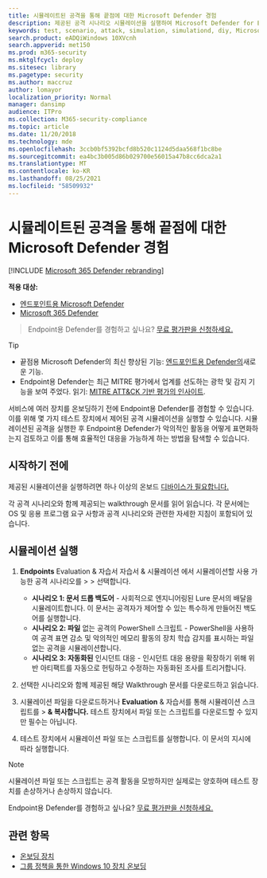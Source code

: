 ```yaml
---
title: 시뮬레이트된 공격을 통해 끝점에 대한 Microsoft Defender 경험
description: 제공된 공격 시나리오 시뮬레이션을 실행하여 Microsoft Defender for Endpoint가 위반을 감지, 조사 및 대응하는 방법을 경험합니다.
keywords: test, scenario, attack, simulation, simulationd, diy, Microsoft Defender for Endpoint
search.product: eADQiWindows 10XVcnh
search.appverid: met150
ms.prod: m365-security
ms.mktglfcycl: deploy
ms.sitesec: library
ms.pagetype: security
ms.author: maccruz
author: lomayor
localization_priority: Normal
manager: dansimp
audience: ITPro
ms.collection: M365-security-compliance
ms.topic: article
ms.date: 11/20/2018
ms.technology: mde
ms.openlocfilehash: 3ccb0bf5392bcfd8b520c1124d5daa568f1bc8be
ms.sourcegitcommit: ea4bc3b005d86b029700e56015a47b8cc6dca2a1
ms.translationtype: MT
ms.contentlocale: ko-KR
ms.lasthandoff: 08/25/2021
ms.locfileid: "58509932"
---
```

# <a name="experience-microsoft-defender-for-endpoint-through-simulated-attacks"></a>시뮬레이트된 공격을 통해 끝점에 대한 Microsoft Defender 경험 

[!INCLUDE [Microsoft 365 Defender rebranding](../../includes/microsoft-defender.md)]

**적용 대상:**
- [엔드포인트용 Microsoft Defender](https://go.microsoft.com/fwlink/?linkid=2154037)
- [Microsoft 365 Defender](https://go.microsoft.com/fwlink/?linkid=2118804)


> Endpoint용 Defender를 경험하고 싶나요? [무료 평가판을 신청하세요.](https://signup.microsoft.com/create-account/signup?products=7f379fee-c4f9-4278-b0a1-e4c8c2fcdf7e&ru=https://aka.ms/MDEp2OpenTrial?ocid=docs-wdatp-attacksimulations-abovefoldlink)

> [!TIP]
>
> - 끝점용 Microsoft Defender의 최신 향상된 기능: [엔드포인트용 Defender의](https://cloudblogs.microsoft.com/microsoftsecure/2018/11/15/whats-new-in-windows-defender-atp/)새로운 기능.
> - Endpoint용 Defender는 최근 MITRE 평가에서 업계를 선도하는 광학 및 감지 기능을 보여 주었다. 읽기: [MITRE ATT&CK 기반 평가의 인사이트](https://cloudblogs.microsoft.com/microsoftsecure/2018/12/03/insights-from-the-mitre-attack-based-evaluation-of-windows-defender-atp/).

서비스에 여러 장치를 온보딩하기 전에 Endpoint용 Defender를 경험할 수 있습니다. 이를 위해 몇 가지 테스트 장치에서 제어된 공격 시뮬레이션을 실행할 수 있습니다. 시뮬레이션된 공격을 실행한 후 Endpoint용 Defender가 악의적인 활동을 어떻게 표면화하는지 검토하고 이를 통해 효율적인 대응을 가능하게 하는 방법을 탐색할 수 있습니다.

## <a name="before-you-begin"></a>시작하기 전에

제공된 시뮬레이션을 실행하려면 하나 이상의 온보드 [디바이스가 필요합니다.](onboard-configure.md)

각 공격 시나리오와 함께 제공되는 walkthrough 문서를 읽어 읽습니다. 각 문서에는 OS 및 응용 프로그램 요구 사항과 공격 시나리오와 관련한 자세한 지침이 포함되어 있습니다.

## <a name="run-a-simulation"></a>시뮬레이션 실행

1. **Endpoints** Evaluation & 자습서 자습서 & 시뮬레이션 에서 시뮬레이션할 사용 가능한 공격 시나리오를 \>  \> 선택합니다.
   - **시나리오 1: 문서 드롭 백도어** - 사회적으로 엔지니어링된 Lure 문서의 배달을 시뮬레이트합니다. 이 문서는 공격자가 제어할 수 있는 특수하게 만들어진 백도어를 실행합니다.
   - **시나리오 2: 파일** 없는 공격의 PowerShell 스크립트 - PowerShell을 사용하여 공격 표면 감소 및 악의적인 메모리 활동의 장치 학습 감지를 표시하는 파일 없는 공격을 시뮬레이션합니다.
   - **시나리오 3: 자동화된** 인시던트 대응 - 인시던트 대응 용량을 확장하기 위해 위반 아티팩트를 자동으로 헌팅하고 수정하는 자동화된 조사를 트리거합니다.

2. 선택한 시나리오와 함께 제공된 해당 Walkthrough 문서를 다운로드하고 읽습니다.

3. 시뮬레이션 파일을 다운로드하거나 **Evaluation** & 자습서를 통해 시뮬레이션 스크립트를 \> **& 복사합니다.** 테스트 장치에서 파일 또는 스크립트를 다운로드할 수 있지만 필수는 아닙니다.

4. 테스트 장치에서 시뮬레이션 파일 또는 스크립트를 실행합니다. 이 문서의 지시에 따라 실행합니다.

> [!NOTE]
> 시뮬레이션 파일 또는 스크립트는 공격 활동을 모방하지만 실제로는 양호하며 테스트 장치를 손상하거나 손상하지 않습니다.
>
> Endpoint용 Defender를 경험하고 싶나요? [무료 평가판을 신청하세요.](https://signup.microsoft.com/create-account/signup?products=7f379fee-c4f9-4278-b0a1-e4c8c2fcdf7e&ru=https://aka.ms/MDEp2OpenTrial?ocid=docs-wdatp-attacksimulations-belowfoldlink)

## <a name="related-topics"></a>관련 항목

- [온보딩 장치](onboard-configure.md)
- [그룹 정책을 통한 Windows 10 장치 온보딩](configure-endpoints.md)
